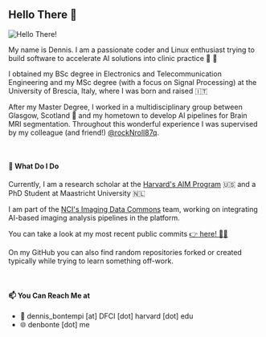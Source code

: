 ## Hello There 👀

![Hello There!](assets/hello_there.gif)

My name is Dennis. I am a passionate coder and Linux enthusiast trying to build software to accelerate AI solutions into clinic practice 🤖 🏥

I obtained my BSc degree in Electronics and Telecommunication Engineering and my MSc degree (with a focus on Signal Processing) at the University of Brescia, Italy, where I was born and raised 🇮🇹

After my Master Degree, I worked in a multidisciplinary group between Glasgow, Scotland 🏴󠁧󠁢󠁳󠁣󠁴󠁿 and my hometown to develop AI pipelines for Brain MRI segmentation. Throughout this wonderful experience I was supervised by my colleague (and friend!) [@rockNroll87q](https://github.com/rockNroll87q).

<br>

#### 🌱 What Do I Do

Currently, I am a research scholar at the [Harvard's AIM Program](https://github.com/AIM-Harvard) 🇺🇸 and a PhD Student at Maastricht University 🇳🇱

I am part of the [NCI's Imaging Data Commons](https://github.com/ImagingDataCommons) team, working on integrating AI-based imaging analysis pipelines in the platform.

You can take a look at my most recent public commits [👉 here! 👨‍💻](https://github.com/search?o=desc&q=author%3Adenbonte&s=committer-date&type=Commits)

On my GitHub you can also find random repositories forked or created typically while trying to learn something off-work.

<br>

#### 📫 You Can Reach Me at

* 📧  dennis_bontempi [at] DFCI [dot] harvard [dot] edu
* 🌐  denbonte [dot] me
